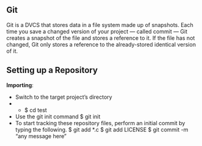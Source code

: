 ## Git

Git is a DVCS that stores data in a file system made up of snapshots. Each time you save a changed version of your project — called commit — Git creates a snapshot of the file and stores a reference to it. If the file has not changed, Git only stores a reference to the already-stored identical version of it.

## Setting up a Repository
**Importing**: 
  * Switch to the target project’s directory 
  *  * $ cd test
  * Use the git init command
               $ git init
  * To start tracking these repository files, perform an initial commit by typing the following.
               $ git add *.c
               $ git add LICENSE
               $ git commit -m “any message here”
